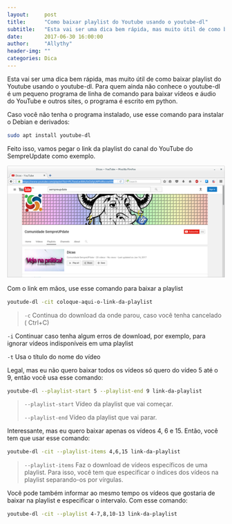 ```yaml
---
layout:     post
title:      "Como baixar playlist do Youtube usando o youtube-dl"
subtitle:   "Esta vai ser uma dica bem rápida, mas muito útil de como baixar playlist do Youtube usando o youtube-dl"
date:       2017-06-30 16:00:00
author:     "Allythy"
header-img: ""
categories: Dica
---
```

Esta vai ser uma dica bem rápida, mas muito útil de como baixar playlist do Youtube usando o youtube-dl. Para quem ainda não conhece o youtube-dl é um pequeno programa de linha de comando para baixar vídeos e áudio do YouTube e outros sites, o programa é escrito em python.

Caso você não tenha o programa instalado, use esse comando para instalar o Debian e derivados:

```bash
sudo apt install youtube-dl
```

Feito isso, vamos pegar o link da playlist do canal do YouTube do SempreUpdate como exemplo.

![playlist do canal do youtube do SempreUpdate](img/sempreupdate.png)

Com o link em mãos, use esse comando para baixar a playlist

```bash
youtude-dl -cit coloque-aqui-o-link-da-playlist
```
>`-c` Continua do download da onde parou, caso você tenha cancelado ( Ctrl+C)
>
`-i` Continuar caso tenha algum erros de download, por exemplo, para ignorar vídeos indisponíveis em uma playlist
>
`-t` Usa o título do nome do vídeo

Legal, mas eu não quero baixar todos os vídeos só quero do vídeo 5 até o 9, então você usa esse comando:

``` bash
youtube-dl --playlist-start 5 --playlist-end 9 link-da-playlist
```

>`--playlist-start` Vídeo da playlist que vai começar.
>
>`--playlist-end` Vídeo da playlist que vai parar.

Interessante, mas eu quero baixar apenas os vídeos 4, 6 e 15. Então, você tem que usar esse comando:

```bash
youtube-dl -cit --playlist-items 4,6,15 link-da-playlist
```
>`--playlist-items` Faz o download de vídeos específicos de uma playlist. Para isso, você tem que especificar o índices dos vídeos na playlist separando-os por vírgulas.

Você pode também informar ao mesmo tempo os vídeos que gostaria de baixar na playlist e especificar o intervalo. Com esse comando:

```bash
youtube-dl -cit --playlist 4-7,8,10-13 link-da-playlist
```
